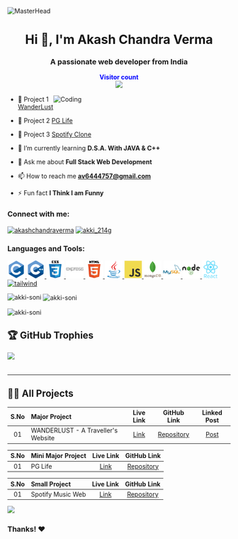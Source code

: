 ![MasterHead](https://user-images.githubusercontent.com/74038190/241765440-80728820-e06b-4f96-9c9e-9df46f0cc0a5.gif)

<h1 align="center">Hi 👋, I'm Akash Chandra Verma</h1>
<h3 align="center">A passionate web developer from India</h3>
<p align="center">
  <b style="color: blue;  ">Visitor count</b>
  <br>
  <a style="" href="https://github.com/Akki-soni">
  <img src="https://komarev.com/ghpvc/?username=akki-soni&label=Profile%20views&color=0e75b6&style=flat" />
  </a>
</p>
<img align="right" alt="Coding" width="400" src="https://aster.cloud/wp-content/uploads/2022/11/compiling-code.gif">

- 🔭 Project 1 [WanderLust](https://wanderlust-a-traveller-s-website.onrender.com/)

- 👯 Project 2 [PG Life](https://pg-lifes.vercel.app/)

- 🤝 Project 3 [Spotify Clone](https://spotify-tan-iota.vercel.app/)

- 🌱 I’m currently learning **D.S.A. With JAVA & C++**

- 💬 Ask me about **Full Stack Web Development**

- 📫 How to reach me **av6444757@gmail.com**

- ⚡ Fun fact **I Think I am Funny**

<h3 align="left">Connect with me:</h3>
<p align="left">
<a href="https://linkedin.com/in/akashchandraverma" target="blank"><img align="center" src="https://raw.githubusercontent.com/rahuldkjain/github-profile-readme-generator/master/src/images/icons/Social/linked-in-alt.svg" alt="akashchandraverma" height="30" width="40" /></a>
<a href="https://instagram.com/akki_214g" target="blank"><img align="center" src="https://raw.githubusercontent.com/rahuldkjain/github-profile-readme-generator/master/src/images/icons/Social/instagram.svg" alt="akki_214g" height="30" width="40" /></a>
</p>

<h3 align="left">Languages and Tools:</h3>
<p align="left"> <a href="https://www.cprogramming.com/" target="_blank" rel="noreferrer"> <img src="https://raw.githubusercontent.com/devicons/devicon/master/icons/c/c-original.svg" alt="c" width="40" height="40"/> </a> <a href="https://www.w3schools.com/cpp/" target="_blank" rel="noreferrer"> <img src="https://raw.githubusercontent.com/devicons/devicon/master/icons/cplusplus/cplusplus-original.svg" alt="cplusplus" width="40" height="40"/> </a> <a href="https://www.w3schools.com/css/" target="_blank" rel="noreferrer"> <img src="https://raw.githubusercontent.com/devicons/devicon/master/icons/css3/css3-original-wordmark.svg" alt="css3" width="40" height="40"/> </a> <a href="https://expressjs.com" target="_blank" rel="noreferrer"> <img src="https://raw.githubusercontent.com/devicons/devicon/master/icons/express/express-original-wordmark.svg" alt="express" width="40" height="40"/> </a> <a href="https://www.w3.org/html/" target="_blank" rel="noreferrer"> <img src="https://raw.githubusercontent.com/devicons/devicon/master/icons/html5/html5-original-wordmark.svg" alt="html5" width="40" height="40"/> </a> <a href="https://www.java.com" target="_blank" rel="noreferrer"> <img src="https://raw.githubusercontent.com/devicons/devicon/master/icons/java/java-original.svg" alt="java" width="40" height="40"/> </a> <a href="https://developer.mozilla.org/en-US/docs/Web/JavaScript" target="_blank" rel="noreferrer"> <img src="https://raw.githubusercontent.com/devicons/devicon/master/icons/javascript/javascript-original.svg" alt="javascript" width="40" height="40"/> </a> <a href="https://www.mongodb.com/" target="_blank" rel="noreferrer"> <img src="https://raw.githubusercontent.com/devicons/devicon/master/icons/mongodb/mongodb-original-wordmark.svg" alt="mongodb" width="40" height="40"/> </a> <a href="https://www.mysql.com/" target="_blank" rel="noreferrer"> <img src="https://raw.githubusercontent.com/devicons/devicon/master/icons/mysql/mysql-original-wordmark.svg" alt="mysql" width="40" height="40"/> </a> <a href="https://nodejs.org" target="_blank" rel="noreferrer"> <img src="https://raw.githubusercontent.com/devicons/devicon/master/icons/nodejs/nodejs-original-wordmark.svg" alt="nodejs" width="40" height="40"/> </a> <a href="https://reactjs.org/" target="_blank" rel="noreferrer"> <img src="https://raw.githubusercontent.com/devicons/devicon/master/icons/react/react-original-wordmark.svg" alt="react" width="40" height="40"/> </a> <a href="https://tailwindcss.com/" target="_blank" rel="noreferrer"> <img src="https://www.vectorlogo.zone/logos/tailwindcss/tailwindcss-icon.svg" alt="tailwind" width="40" height="40"/> </a> </p>

<p><img align="left" src="https://github-readme-stats.vercel.app/api/top-langs?username=akki-soni&show_icons=true&locale=en&layout=compact" alt="akki-soni" /></p>

<p>&nbsp;<img align="center" src="https://github-readme-stats.vercel.app/api?username=akki-soni&show_icons=true&locale=en" alt="akki-soni" /></p>

<p><img align="center" src="https://github-readme-streak-stats.herokuapp.com/?user=akki-soni&" alt="akki-soni" /></p>

## 🏆 GitHub Trophies

[![](https://github-profile-trophy.vercel.app/?username=shanedrasingh&theme=radical&no-frame=false&no-bg=false&margin-w=4)](https://github.com/shanedrasingh)<br><br>

---


## 🧑‍🏫 All Projects

| S.No | Major Project  |                        Live Link                        |                         GitHub Link                          |                                                                               Linked Post                                                                                |
| :--: | :------------- | :-----------------------------------------------------: | :----------------------------------------------------------: | :----------------------------------------------------------------------------------------------------------------------------------------------------------------------: |
|  01  | WANDERLUST - A Traveller's Website       | [Link](https://wanderlust-a-traveller-s-website.onrender.com/)       | [Repository](https://github.com/Akki-soni/WANDERLUST-A-Traveller-s-Website)       |     [Post](https://www.linkedin.com/feed/update/urn:li:activity:7239111889635491843/)      |


| S.No | Mini Major Project |                       Live Link                        |                                 GitHub Link                                  |
| :--: | :----------------- | :----------------------------------------------------: | :--------------------------------------------------------------------------: |
|  01  | PG Life         |     [Link](https://pg-lifes.vercel.app/)      |           [Repository](https://github.com/Akki-soni/PG-Lifes)            |

| S.No | Small Project    |                        Live Link                         |                          GitHub Link                           |
| :--: | :--------------- | :------------------------------------------------------: | :------------------------------------------------------------: |
|  01  | Spotify Music Web      |       [Link](https://spotify-tan-iota.vercel.app/)       |    [Repository](https://github.com/Akki-soni/Spotify)    |

<a href="https://github.com/https:ShanedraSingh">
  <img src="https://imgur.com/rilHVxA.png"/>
</a>

<!-- <h3>Thanks! &#10084;<i class="fa fa-heart" style="font-size:48px;color:red"></i></h3> -->
<h3>Thanks! &#10084;</h3>

